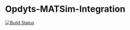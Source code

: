 # Opdyts-MATSim-Integration
[![Build Status](https://travis-ci.org/matsim-org/Opdyts-MATSim-Integration.svg?branch=master)](https://travis-ci.org/matsim-org/Opdyts-MATSim-Integration)

